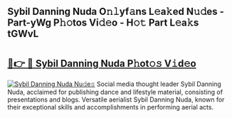 ## Sybil Danning Nuda O𝚗𝚕yf𝚊ns L𝚎a𝚔ed N𝚞𝚍es - Part-yWg P𝚑𝚘tos Vi𝚍𝚎o - H𝚘𝚝 Part L𝚎a𝚔s tGWvL

# <h2><a href="http://kf2gwng.oniu.top/?m=Sybil+Danning+Nuda">🔗👉 🔴 Sybil Danning Nuda P𝚑ot𝚘𝚜 V𝚒d𝚎o</a></h2>

[![Sybil Danning Nuda Nu𝚍e𝚜](https://i.imgur.com/0qMVB7G.gif)](http://kf2gwng.oniu.top/?m=Sybil+Danning+Nuda)
Social media thought leader Sybil Danning Nuda, acclaimed for publishing dance and lifestyle material, consisting of presentations and blogs. Versatile aerialist Sybil Danning Nuda, known for their exceptional skills and accomplishments in performing aerial acts.  

